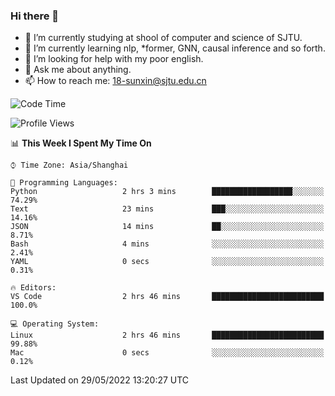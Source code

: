 ### Hi there 👋

<!--
**sunxin000/sunxin000** is a ✨ _special_ ✨ repository because its `README.md` (this file) appears on your GitHub profile.

Here are some ideas to get you started:

- 🔭 I’m currently working on ...
- 🌱 I’m currently learning ...
- 👯 I’m looking to collaborate on ...
- 🤔 I’m looking for help with ...
- 💬 Ask me about ...
- 📫 How to reach me: ...
- 😄 Pronouns: ...
- ⚡ Fun fact: ...
-->
- 🏫 I’m currently studying at shool of computer and science of SJTU.
- 🌱 I’m currently learning nlp, \*former, GNN, causal inference and so forth.
- 🤔 I’m looking for help with my poor english.
- 💬 Ask me about anything.
- 📫 How to reach me: 18-sunxin@sjtu.edu.cn
<!--START_SECTION:waka-->
![Code Time](http://img.shields.io/badge/Code%20Time-193%20hrs%2018%20mins-blue)

![Profile Views](http://img.shields.io/badge/Profile%20Views-0-blue)

📊 **This Week I Spent My Time On** 

```text
⌚︎ Time Zone: Asia/Shanghai

💬 Programming Languages: 
Python                   2 hrs 3 mins        ██████████████████░░░░░░░   74.29% 
Text                     23 mins             ███░░░░░░░░░░░░░░░░░░░░░░   14.16% 
JSON                     14 mins             ██░░░░░░░░░░░░░░░░░░░░░░░   8.71% 
Bash                     4 mins              ░░░░░░░░░░░░░░░░░░░░░░░░░   2.41% 
YAML                     0 secs              ░░░░░░░░░░░░░░░░░░░░░░░░░   0.31%

🔥 Editors: 
VS Code                  2 hrs 46 mins       █████████████████████████   100.0%

💻 Operating System: 
Linux                    2 hrs 46 mins       █████████████████████████   99.88% 
Mac                      0 secs              ░░░░░░░░░░░░░░░░░░░░░░░░░   0.12%

```


 Last Updated on 29/05/2022 13:20:27 UTC
<!--END_SECTION:waka-->
